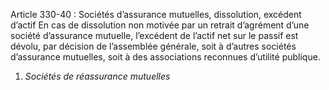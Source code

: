 Article 330-40 : Sociétés d’assurance mutuelles, dissolution, excédent d’actif
En cas de dissolution non motivée par un retrait d’agrément d’une société d’assurance mutuelle, l’excédent de l’actif net sur le passif est dévolu, par décision de l’assemblée générale, soit à d’autres sociétés d’assurance mutuelles, soit à des associations reconnues d’utilité publique.
1.  _Sociétés de réassurance mutuelles_